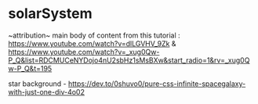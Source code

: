 # solarSystem

~attribution~
main body of content from this tutorial : https://www.youtube.com/watch?v=dlLGVHV_9Zk
&
https://www.youtube.com/watch?v=_xug0Qw-P_Q&list=RDCMUCeNYDojo4nU2sbHz1sMsBXw&start_radio=1&rv=_xug0Qw-P_Q&t=195

star background - https://dev.to/0shuvo0/pure-css-infinite-spacegalaxy-with-just-one-div-4o02
